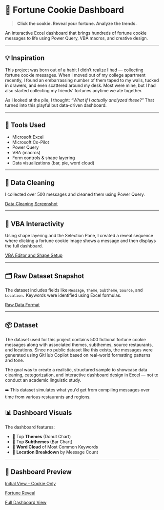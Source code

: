 # 🥠 Fortune Cookie Dashboard

> **Click the cookie. Reveal your fortune. Analyze the trends.**

An interactive Excel dashboard that brings hundreds of fortune cookie messages to life using Power Query, VBA macros, and creative design.

---

## 💡 Inspiration

This project was born out of a habit I didn’t realize I had — collecting fortune cookie messages. When I moved out of my college apartment recently, I found an embarrassing number of them taped to my walls, tucked in drawers, and even scattered around my desk. Most were mine, but I had also started collecting my friends’ fortunes anytime we ate together.

As I looked at the pile, I thought: *“What if I actually analyzed these?”* That turned into this playful but data-driven dashboard.

---

## 🧰 Tools Used

- Microsoft Excel
- Microsoft Co-Pilot
- Power Query
- VBA (macros)
- Form controls & shape layering
- Data visualizations (bar, pie, word cloud)

---

## 🧼 Data Cleaning

I collected over 500 messages and cleaned them using Power Query.

[Data Cleaning Screenshot](Fortune_Cookie_DC_PQ.jpg)


---

## 🧠 VBA Interactivity

Using shape layering and the Selection Pane, I created a reveal sequence where clicking a fortune cookie image shows a message and then displays the full dashboard.

[VBA Editor and Shape Setup](Fortune_Cookie_VBA.png)

---

## 🗂️ Raw Dataset Snapshot

The dataset includes fields like `Message`, `Theme`, `Subtheme`, `Source`, and `Location.` Keywords were identified using Excel formulas.

[Raw Data Format](Fortune_Cookie_Raw_Data.png)

---

## 📦 Dataset

The dataset used for this project contains 500 fictional fortune cookie messages along with associated themes, subthemes, source restaurants, and locations. Since no public dataset like this exists, the messages were generated using GitHub Copilot based on real-world formatting patterns and tone.

The goal was to create a realistic, structured sample to showcase data cleaning, categorization, and interactive dashboard design in Excel — not to conduct an academic linguistic study.

➡️ This dataset simulates what you'd get from compiling messages over time from various restaurants and regions.


## 📊 Dashboard Visuals

The dashboard features:

- 🥇 Top **Themes** (Donut Chart)
- 🧠 Top **Subthemes** (Bar Chart)
- 🧾 **Word Cloud** of Most Common Keywords
- 📍 **Location Breakdown** by Message Count

---

## 📸 Dashboard Preview

[Initial View - Cookie Only](Fortune_Cookie_Initial_Image.png)

[Fortune Reveal](Fortune_Cookie_Fortune_Reveal.png)

[Full Dashboard View](Fortune_Cookie_Dashboard_SS.png)
